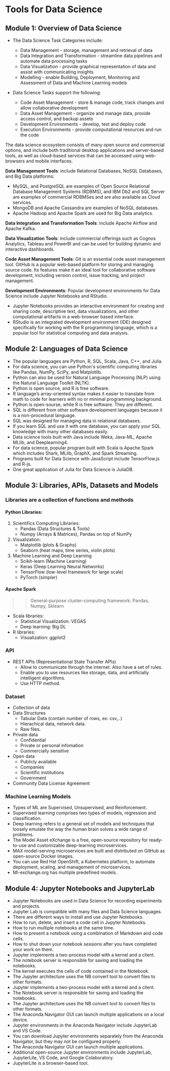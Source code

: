# Tools for Data Science
## Module 1: Overview of Data Science
- The Data Science Task Categories include:
    - Data Management -  storage, management and retrieval of data
    - Data Integration and Transformation - streamline data pipelines and automate data processing tasks
    - Data Visualization - provide graphical representation of data and assist with communicating insights
    - Modelling - enable Building, Deployment, Monitoring and Assessment of Data and Machine Learning models

- Data Science Tasks support the following:
    - Code Asset Management - store & manage code, track changes and allow collaborative development
    - Data Asset Management - organize and manage data, provide access control, and backup assets
    - Development Environments - develop, test and deploy code
    - Execution Environments - provide computational resources and run the code

The data science ecosystem consists of many open source and commercial options, and include both traditional desktop applications and server-based tools, as well as cloud-based services that can be accessed using web-browsers and mobile interfaces.

**Data Management Tools**: include Relational Databases, NoSQL Databases, and Big Data platforms:

- MySQL, and PostgreSQL are examples of Open Source Relational Database Management Systems (RDBMS), and IBM Db2 and SQL Server are examples of commercial RDBMSes and are also available as Cloud services.
- MongoDB and Apache Cassandra are examples of NoSQL databases.
- Apache Hadoop and Apache Spark are used for Big Data analytics. 

**Data Integration and Transformation Tools**: include Apache Airflow and Apache Kafka. 

**Data Visualization Tools**:  include commercial offerings  such as Cognos Analytics, Tableau and PowerBI  and can be used for building dynamic and interactive dashboards.  

**Code Asset Management Tools**: Git is an essential code asset management tool. GitHub is a popular web-based platform for storing and managing source code. Its features make it an ideal tool for collaborative software development, including version control, issue tracking, and project management. 

**Development Environments**: Popular development environments for Data Science include Jupyter Notebooks and RStudio. 
- Jupyter Notebooks provides an interactive environment for creating and sharing code, descriptive text, data visualizations, and other computational artifacts in a web-browser based interface.  
- RStudio is an integrated development environment (IDE) designed specifically for working with the R programming language, which is a popular tool for statistical computing and data analysis.  

## Module 2: Languages of Data Science
- The popular languages are Python, R, SQL, Scala, Java, C++, and Julia.
- For data science, you can use Python's scientific computing libraries like Pandas, NumPy, SciPy, and Matplotlib. 
- Python can also be used for Natural Language Processing (NLP) using the Natural Language Toolkit (NLTK). 
- Python is open source, and R is free software. 
- R language’s array-oriented syntax makes it easier to translate from math to code for learners with no or minimal programming background.
- Python is open-sourse, while R is free software. They are different.
- SQL is different from other software development languages because it is a non-procedural language.
- SQL was designed for managing data in relational databases. 
- If you learn SQL and use it with one database, you can apply your SQL knowledge with many other databases easily.
- Data science tools built with Java include Weka, Java-ML, Apache MLlib, and Deeplearning4.
- For data science, popular program built with Scala is Apache Spark which includes Shark, MLlib, GraphX, and Spark Streaming.
- Programs built for Data Science with JavaScript include TensorFlow.js and R-js.
- One great application of Julia for Data Science is JuliaDB.

## Module 3: Libraries, APIs, Datasets and Models
### Libraries are a collection of functions and methods
#### Python Libraries:
1. Scientifics Computing Libraries:
    - Pandas (Data Structures & Tools)
    - Numpy (Arrays & Matrices), Pandas on top of NumPy
2. Visualization:
    - Matplotlib (plots & Graphs)
    - Seaborn (heat maps, time series, violin plots)
3. Machine Learning and Deep Learning
    - Scikit-learn (Machine Learning)
    - Keras (Deep Learning Neural Networks)
    - TensorFlow (low-level framework for large scale)
    - PyTorch (simpler)

#### Apache Spark
>> General-purpose cluster-computing framework: Pandas, Numpy, Sklearn
- Scala libraries:
    - Statistical Visualization: VEGAS
    - Deep learning: Big DL
- R libraries:
    - Visualization: ggplot2

### API
- REST APIs (Representational State Transfer APIs)
    - Allow to communicate through the internet. Also have a set of rules.
    - Enable you to use resources like storage, data, and artificially intelligent algorithms.
    - Use HTTP method.

### Dataset
- Collection of data
- Data Structures
    - Tabular Data (contain number of rows, ex: csv,..)
    - Hierachical data, network data.
    - Raw files.
- Private data
    - Confidential
    - Private or personal infomation
    - Commercially sensitive
- Open data
    - Publicly available
    - Companies
    - Scientific institutions
    - Government
- Community Data License Agreement

### Machine Learning Models
- Types of ML are Supervised, Unsupervised, and Reinforcement. 
- Supervised learning comprises two types of models, regression and classification.
- Deep learning refers to a general set of models and techniques that loosely emulate the way the human brain solves a wide range of problems.
- The Model Asset eXchange is a free, open-source repository for ready-to-use and customizable deep-learning microservices.
- MAX model-serving microservices are built and distributed on GitHub as open-source Docker images.
- You can use Red Hat OpenShift, a Kubernetes platform, to automate deployment, scaling, and management of microservices.
- Ml-exchange.org has multiple predefined models.

## Module 4: Jupyter Notebooks and JupyterLab
- Jupyter Notebooks are used in Data Science for recording experiments and projects.
- Jupyter Lab is compatible with many files and Data Science languages.
- There are different ways to install and use Jupyter Notebooks.
- How to run, delete, and insert a code cell in Jupyter Notebooks.
- How to run multiple notebooks at the same time.
- How to present a notebook using a combination of Markdown and code cells.
- How to shut down your notebook sessions after you have completed your work on them.
- Jupyter implements a two-process model with a kernel and a client.
- The notebook server is responsible for saving and loading the notebooks.
- The kernel executes the cells of code contained in the Notebook. 
- The Jupyter architecture uses the NB convert tool to convert files to other formats.
- Jupyter implements a two-process model with a kernel and a client.
- The Notebook server is responsible for saving and loading the notebooks.
- The Jupyter architecture uses the NB convert tool to convert files to other formats. 
- The Anaconda Navigator GUI can launch multiple applications on a local device.
- Jupyter environments in the Anaconda Navigator include JupyterLab and VS Code.
- You can download Jupyter environments separately from the Anaconda Navigator, but they may not be configured properly.
- The Anaconda Navigator GUI can launch multiple applications.
- Additional open-source Jupyter environments include JupyterLab, JupyterLite, VS Code, and Google Colaboratory. 
- JupyterLite is a browser-based tool.
